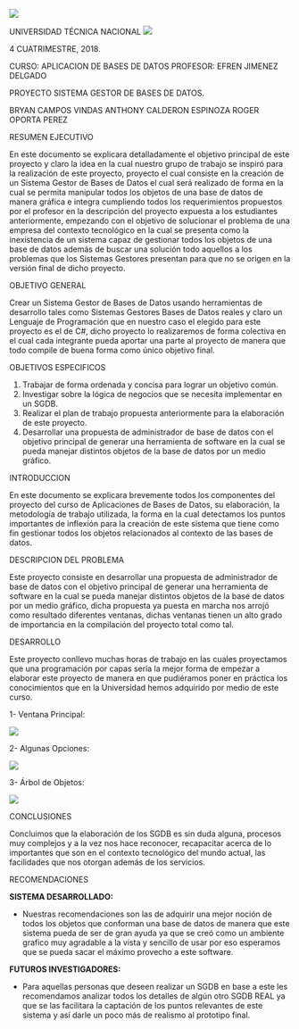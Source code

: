 ﻿![](Aspose.Words.bf85c0b8-0e08-46b8-a12e-2e65c5bec10f.001.jpeg)

UNIVERSIDAD TÉCNICA NACIONAL  ![](Aspose.Words.bf85c0b8-0e08-46b8-a12e-2e65c5bec10f.002.png)

4 CUATRIMESTRE, 2018. 

CURSO: APLICACION DE BASES DE DATOS  PROFESOR: EFREN JIMENEZ DELGADO 

PROYECTO SISTEMA GESTOR DE BASES DE DATOS. 

BRYAN CAMPOS VINDAS ANTHONY CALDERON ESPINOZA ROGER OPORTA PEREZ  

RESUMEN EJECUTIVO 

En  este  documento  se  explicara  detalladamente  el  objetivo  principal  de  este proyecto y claro la idea en la cual nuestro grupo de trabajo se inspiró para la realización de este proyecto, proyecto el cual consiste en la creación de un Sistema Gestor de Bases de Datos el cual será realizado de forma en la cual se permita manipular todos los objetos de una base de datos de manera gráfica e integra cumpliendo todos los requerimientos propuestos por el profesor en la descripción del proyecto expuesta  a los estudiantes anteriormente, empezando con el objetivo de solucionar el problema de una empresa del contexto tecnológico en la cual se presenta como la inexistencia de un sistema capaz de gestionar todos los objetos de  una  base  de  datos   además de  buscar  una  solución   todo aquellos  a  los problemas que los Sistemas Gestores presentan para que no se origen en la versión final de dicho proyecto.   

OBJETIVO GENERAL 

Crear un Sistema Gestor de Bases de Datos usando herramientas de desarrollo tales como Sistemas Gestores Bases de Datos reales y claro un  Lenguaje de Programación que en nuestro caso el elegido para este proyecto es el de C#, dicho proyecto lo realizaremos de forma colectiva en el cual cada integrante pueda aportar una parte al proyecto de manera que todo compile de buena forma como único objetivo final.      

OBJETIVOS ESPECIFICOS 

1. Trabajar de forma ordenada y concisa para lograr un objetivo común. 
1. Investigar sobre la lógica de negocios que  se necesita implementar en un SGDB. 
1. Realizar el plan de trabajo propuesta anteriormente para la elaboración de este proyecto. 
1. Desarrollar una propuesta de administrador de base de datos con el objetivo principal  de  generar  una  herramienta  de  software  en  la  cual  se  pueda manejar distintos objetos de la base de datos por un medio gráfico. 

INTRODUCCION 

En este documento se explicara brevemente todos los componentes del proyecto  del curso de Aplicaciones de Bases de Datos, su elaboración, la metodología de trabajo utilizada, la forma en la cual detectamos los puntos importantes de inflexión para la creación de este sistema que tiene como fin gestionar todos los objetos relacionados al contexto de las bases de datos.  

DESCRIPCION DEL PROBLEMA 

Este proyecto consiste en desarrollar una propuesta de administrador de base de datos con el objetivo principal de generar una herramienta de software en la cual se pueda manejar distintos objetos de la base de datos por un medio gráfico, dicha propuesta ya puesta en marcha nos arrojó como resultado diferentes ventanas, dichas ventanas tienen un alto grado de importancia en la compilación del proyecto total como tal. 

DESARROLLO 

Este proyecto conllevo muchas horas de trabajo en las cuales proyectamos que una programación por capas sería la mejor forma de empezar a elaborar este proyecto de manera en que pudiéramos poner en práctica los conocimientos que en la Universidad hemos adquirido por medio de este curso. 

1-  Ventana Principal: 

![](Aspose.Words.bf85c0b8-0e08-46b8-a12e-2e65c5bec10f.003.jpeg)

2- Algunas Opciones: 

![](Aspose.Words.bf85c0b8-0e08-46b8-a12e-2e65c5bec10f.004.jpeg)

3- Árbol de Objetos: 

![](Aspose.Words.bf85c0b8-0e08-46b8-a12e-2e65c5bec10f.005.png)

CONCLUSIONES 

Concluimos que la elaboración de los SGDB es sin duda alguna, procesos muy complejos y a la vez nos hace reconocer, recapacitar acerca de lo importantes que son en el contexto tecnológico del mundo actual, las facilidades que nos otorgan además de los servicios.   

RECOMENDACIONES 

**SISTEMA DESARROLLADO:** 

- Nuestras recomendaciones son las de adquirir una mejor noción de todos los objetos que conforman una base de datos de manera que este sistema pueda de  ser  de  gran  ayuda  ya  que  se  creó  como  un  ambiente  grafico  muy agradable a la vista y sencillo de usar por eso esperamos que se pueda  sacar el máximo provecho a este software. 

**FUTUROS INVESTIGADORES:** 

- Para aquellas personas que deseen realizar un SGDB en base a este les recomendamos analizar todos los detalles de algún otro SGDB REAL ya que se las facilitara la captación de los puntos relevantes de este sistema y así darle un poco más de realismo al prototipo final. 
